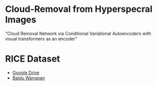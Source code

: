 # Cloud-Removal from Hyperspecral Images
"Cloud Removal Network via Conditional Variational Autoencoders with visual transformers as an encoder"

# RICE Dataset
- [Google Drive](https://drive.google.com/file/d/1CricZtIj28BGFvkD_x-W8fSexPiDtgHk/view?usp=share_link)
- [Baidu Wangpan](https://pan.baidu.com/s/1h6SFWSnzH7GQJoM2UxO_ng)
